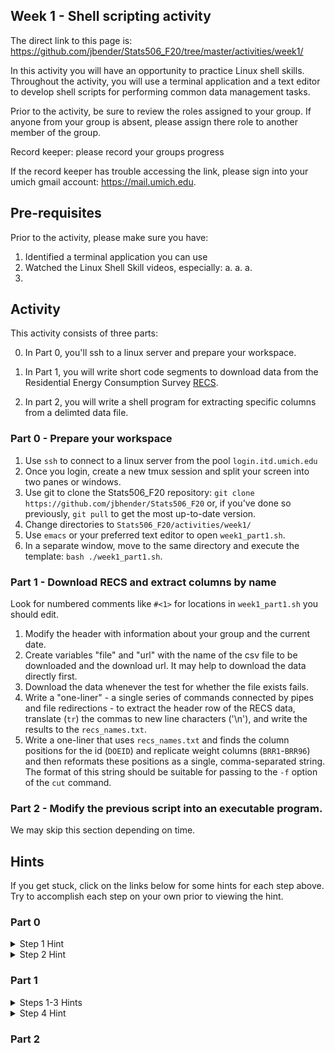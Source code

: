 ## Week 1 - Shell scripting activity

The direct link to this page is:
https://github.com/jbender/Stats506_F20/tree/master/activities/week1/

In this activity you will have an opportunity to practice Linux
shell skills. Throughout the activity, you will use a terminal application
and a text editor to develop shell scripts for performing common data 
management tasks.

Prior to the activity, be sure to review the roles assigned to your group. 
If anyone from your group is absent, please assign there role to another member
of the group.

Record keeper: please record your groups progress

If the record keeper has trouble accessing the link, please sign into your
umich gmail account: https://mail.umich.edu. 

## Pre-requisites

Prior to the activity, please make sure you have:

1. Identified a terminal application you can use
1. Watched the Linux Shell Skill videos, especially:
  a.
  a.
  a.
2. 

## Activity

This activity consists of three parts:

  0. In Part 0, you'll ssh to a linux server and prepare your workspace.

  1. In Part 1, you will write short code segments to download data from 
the Residential Energy Consumption Survey [RECS](). 

  2. In part 2, you will write a shell program for extracting specific columns
  from a delimted data file. 


### Part 0 - Prepare your workspace

1. Use `ssh` to connect to a linux server from the pool `login.itd.umich.edu`
1. Once you login, create a new tmux session and split your screen into two panes
or windows.
1. Use git to clone the Stats506_F20 repository:
`git clone https://github.com/jbhender/Stats506_F20`
or, if you've done so previously, `git pull` to get the most up-to-date version.
1. Change directories to `Stats506_F20/activities/week1/`
1. Use `emacs` or your preferred text editor to open `week1_part1.sh`.
1. In a separate window, move to the same directory and execute the template:
`bash ./week1_part1.sh`.

### Part 1 - Download RECS and extract columns by name

Look for numbered comments like `#<1>` for locations in `week1_part1.sh` 
you should edit. 

1. Modify the header with information about your group and the current date. 
1. Create variables "file" and "url" with the name of the csv file to be downloaded and
   the download url. It may help to download the data directly first. 
1. Download the data whenever the test for whether the file exists fails.
1. Write a "one-liner" - a single series of commands connected by pipes 
   and file redirections - to extract the header row of the RECS data, 
   translate (`tr`) the commas to new line characters ('\n'), 
   and write the results to the `recs_names.txt`. 
1. Write a one-liner that uses `recs_names.txt` and finds the column positions for 
   the id (`DOEID`) and replicate weight columns (`BRR1`-`BRR96`) and then reformats
   these positions as a single, comma-separated string. The format of this string should
be suitable for passing to the `-f` option of the `cut` command. 

### Part 2 - Modify the previous script into an executable program. 

We may skip this section depending on time. 

## Hints

If you get stuck, click on the links below for some hints for each step above.
Try to accomplish each step on your own prior to viewing the hint. 

### Part 0
<details>
  <summary> Step 1 Hint </summary>

  #### Mac Users 
  a. open the 'terminal' application

  b. ssh using your unique name `ssh unique_name@login.itd.umich.edu`

  c. your unique name is the part of your @umich.edu email address prior to the @.

  #### Windows Users
  Use [putty]() and connect to host `login.itd.umich.edu` or 
  the command line interface from [Git for Windows]() and refer to hints b and c
  for Mac Users, above.
  
</details>

<details>
 <summary> Step 2 Hint </summary>

 a. Create a tmux session: `tmux new -s Stats_506`

 b. Split your screen into two panes `cntrl+b %` e.g. `cntrl+b <shift>+5`

 c. To toggle between panes, use `cntrl+b ->` where `->` is an appropriate arrow key
    (left, right, up, or down). 

 d. For small screens, you may prefer windows to panes. In this case,
    use `cntrl+b c` to create a window  and toggle with `cntrl+b n` or `cntrl+b p`.

</details>


### Part 1

<details>
 <summary> Steps 1-3 Hints </summary>

 1. Update the author names and date and remove 'template' from the description. 
 2. Revisit the description after completing all steps.
 3. To download, use `wget` e.g. `wget $url`. 

</details>

<details>
 <summary> Step 4 Hint </summary>
 
 a. 
 
</details>

### Part 2